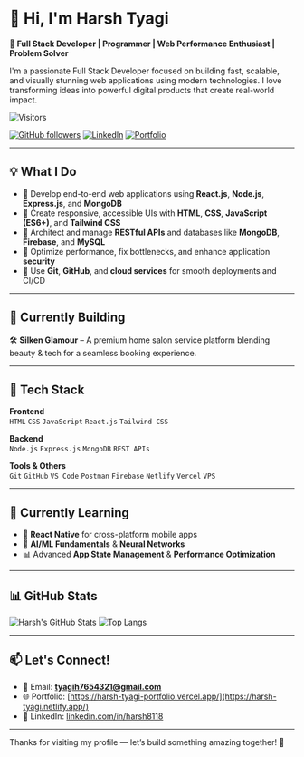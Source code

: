 # 👋 Hi, I'm Harsh Tyagi

🚀 **Full Stack Developer | Programmer | Web Performance Enthusiast | Problem Solver**

I'm a passionate Full Stack Developer focused on building fast, scalable, and visually stunning web applications using modern technologies. I love transforming ideas into powerful digital products that create real-world impact.

![Visitors](https://komarev.com/ghpvc/?username=harsh8118&style=flat-square&color=0e75b6)

[![GitHub followers](https://img.shields.io/github/followers/harsh8118?label=Follow&style=social)](https://github.com/harsh8118)
[![LinkedIn](https://img.shields.io/badge/LinkedIn-%230077B5.svg?&logo=linkedin&logoColor=white)](https://www.linkedin.com/in/harsh8118/)
[![Portfolio](https://img.shields.io/badge/Portfolio-%23f4f4f4.svg?&logo=vercel&logoColor=black)](https://harsh-tyagi.netlify.app/)

---

## 💡 What I Do
- 🔹 Develop end-to-end web applications using **React.js**, **Node.js**, **Express.js**, and **MongoDB**
- 🔹 Create responsive, accessible UIs with **HTML**, **CSS**, **JavaScript (ES6+)**, and **Tailwind CSS**
- 🔹 Architect and manage **RESTful APIs** and databases like **MongoDB**, **Firebase**, and **MySQL**
- 🔹 Optimize performance, fix bottlenecks, and enhance application **security**
- 🔹 Use **Git**, **GitHub**, and **cloud services** for smooth deployments and CI/CD

---

## 💼 Currently Building
🛠 **Silken Glamour** – A premium home salon service platform blending beauty & tech for a seamless booking experience.

---

## 🔧 Tech Stack

**Frontend**  
`HTML` `CSS` `JavaScript` `React.js` `Tailwind CSS`

**Backend**  
`Node.js` `Express.js` `MongoDB` `REST APIs`

**Tools & Others**  
`Git` `GitHub` `VS Code` `Postman` `Firebase` `Netlify` `Vercel` `VPS`

---

## 🌱 Currently Learning
- 📱 **React Native** for cross-platform mobile apps  
- 🧠 **AI/ML Fundamentals** & **Neural Networks**  
- 📊 Advanced **App State Management** & **Performance Optimization**

---

## 📊 GitHub Stats

![Harsh's GitHub Stats](https://github-readme-stats.vercel.app/api?username=harsh8118&show_icons=true&theme=tokyonight&hide_title=true)
![Top Langs](https://github-readme-stats.vercel.app/api/top-langs/?username=harsh8118&layout=compact&theme=tokyonight)

---

## 📫 Let's Connect!

- 📧 Email: **tyagih7654321@gmail.com**  
- 🌐 Portfolio: [https://harsh-tyagi-portfolio.vercel.app/](https://harsh-tyagi.netlify.app/)  
- 💼 LinkedIn: [linkedin.com/in/harsh8118](https://www.linkedin.com/in/harsh8118/)

---

Thanks for visiting my profile — let’s build something amazing together! 🚀
